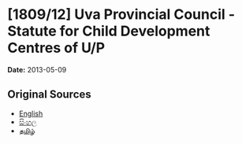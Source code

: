 # [1809/12] Uva Provincial Council - Statute for Child Development Centres of U/P

**Date:** 2013-05-09

## Original Sources

- [English](https://documents.gov.lk/view/extra-gazettes/2013/5/1809-12_E.pdf)
- [සිංහල](https://documents.gov.lk/view/extra-gazettes/2013/5/1809-12_S.pdf)
- [தமிழ்](https://documents.gov.lk/view/extra-gazettes/2013/5/1809-12_T.pdf)

